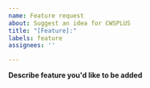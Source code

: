 ```yaml
---
name: Feature request
about: Suggest an idea for CWSPLUS
title: "[Feature]:"
labels: feature
assignees: ''

---
```


**Describe feature you'd like to be added**
